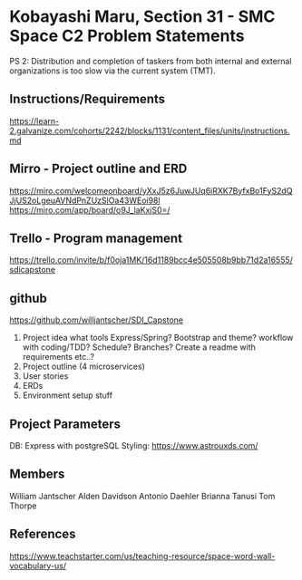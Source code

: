 # Kobayashi Maru, Section 31 - SMC Space C2 Problem Statements
PS 2: Distribution and completion of taskers from both internal and external organizations is too slow via the current system (TMT).

## Instructions/Requirements
https://learn-2.galvanize.com/cohorts/2242/blocks/1131/content_files/units/instructions.md
## Mirro - Project outline and ERD
https://miro.com/welcomeonboard/yXxJ5z6JuwJUq6iRXK7ByfxBo1FyS2dQJjUS2oLgeuAVNdPnZUzSlOa43WEoi98l
https://miro.com/app/board/o9J_laKxjS0=/
## Trello - Program management
https://trello.com/invite/b/f0oja1MK/16d1189bcc4e505508b9bb71d2a16555/sdicapstone
## github
https://github.com/willjantscher/SDI_Capstone


1. Project idea
    what tools Express/Spring? Bootstrap and theme? workflow with coding/TDD? Schedule? Branches? 
    Create a readme with requirements etc..?
2. Project outline (4 microservices)
3. User stories
4. ERDs
5. Environment setup stuff


## Project Parameters
DB: Express with postgreSQL
Styling: https://www.astrouxds.com/ 

## Members
William Jantscher
Alden Davidson
Antonio Daehler
Brianna Tanusi
Tom Thorpe




## References
https://www.teachstarter.com/us/teaching-resource/space-word-wall-vocabulary-us/






